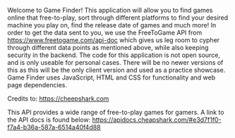 Welcome to Game Finder! This application will allow you to find games online that free-to-play, sort through different platforms to find your desired machine you play on, find the release date of games and much more!
In order to get the data sent to you, we use the FreeToGame API from https://www.freetogame.com/api-doc which gives us leg room to cypher through different data points as mentioned above, while also keeping security in the backend. The code for this application is not open source, and is only useable for personal cases. There will be no newer versions of this as this will be the only client version and used as a practice showcase. Game Finder uses JavaScript, HTML and CSS for functionality and web page dependencies.

Credits to:
https://cheepshark.com

This API provides a wide range of free-to-play games for gamers. A link to the API docs is found below:
https://apidocs.cheapshark.com/#e3d7f1f0-f7a4-b36a-587a-6514a40f4d88